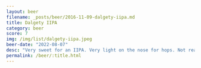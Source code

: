```yaml
---
layout: beer
filename: _posts/beer/2016-11-09-dalgety-iipa.md
title: Dalgety IIPA
category: beer
score: 7
img: /img/list/dalgety-iipa.jpeg
beer-date: "2022-08-07"
desc: "Very sweet for an IIPA. Very light on the nose for hops. Not really what I would expect from a double IPA"
permalink: /beer/:title.html
---
```

